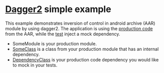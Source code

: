 # [Dagger2](https://github.com/google/dagger) simple example
This example demonstrates inversion of control in android archive (AAR) module by using dagger2. 
The application is using the [production code](app/src/main/java/com/eldarz/dagger2simpleexample/MainActivity.java) from the AAR, while the [test](somemodule/src/test/java/com/eldarz/somemodule/SomeClassUnitTests.java) inject a mock dependency.

* SomeModule is your production module.
* [SomeClass](somemodule/src/main/java/com/eldarz/somemodule/SomeClass.java) is a class from your production module that has an internal dependency.
* [DependencyClass](somemodule/src/main/java/com/eldarz/somemodule/DependencyClass.java) is your production code dependency you would like to mock in your tests.
